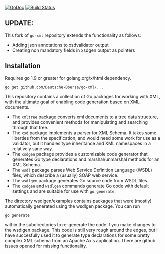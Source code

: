 [![GoDoc](https://godoc.org/github.com/Deutsche-Boerse/go-xml?status.svg)](https://godoc.org/github.com/Deutsche-Boerse/go-xml) [![Build Status](https://travis-ci.org/droyo/go-xml.svg?branch=master)](https://travis-ci.org/droyo/go-xml)
## UPDATE:
This fork of `go-xml` repository extends the functionality as follows:
 * Adding json annotations to xsdvalidator output
 * Creating non mandatory fields in xsdgen output as pointers

## Installation

Requires go 1.9 or greater for golang.org/x/html dependency.

```
go get github.com/Deutsche-Boerse/go-xml/...
```

This repository contains a collection of Go packages for working
with XML, with the ultimate goal of enabling code generation based
on XML documents.

- The `xmltree` package converts xml documents to a tree data
  structure, and provides convenient methods for manipulating and
  searching through that tree.
- The `xsd` package implements a parser for XML Schema. It takes
  some liberties from the specification, and would need some work for
  use as a validator, but it handles type inheritance and XML namespaces
  in a relatively sane way.
- The `xsdgen` package provides a customizable code generator that
  generates Go type declarations and marshal/unmarshal methods for
  an XML Schema.
- The `wsdl` package parses Web Service Definition Language (WSDL)
  files, which describe a (usually) SOAP web service.
- The `wsdlgen` package generates Go source code from WSDL files.
- The `xsdgen` and `wsdlgen` commands generate Go code with default
  settings and are suitable for use with `go generate`.

The directory wsdlgen/examples contains packages that were (mostly)
automatically generated using the wsdlgen package. You can run

	go generate

within the subdirectories to re-generate the code if you make changes
to the wsdlgen package.
This code is still very rough around the edges, but I have succesfully
used it to generate type declarations for some pretty complex XML
schema from an Apache Axis application. There are github issues
opened for missing functionality.
